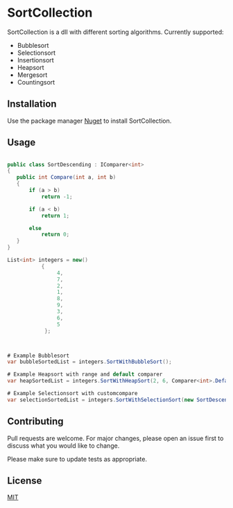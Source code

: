 # SortCollection
SortCollection is a dll with different sorting algorithms. Currently supported:  
* Bubblesort
* Selectionsort 
* Insertionsort 
* Heapsort 
* Mergesort
* Countingsort

## Installation
Use the package manager [Nuget](hhttps://www.nuget.org/) to install SortCollection.


## Usage

 ```csharp

public class SortDescending : IComparer<int>
{
    public int Compare(int a, int b)
    {
        if (a > b)
            return -1;

        if (a < b)
            return 1;

        else
            return 0;
    }
}

List<int> integers = new()
            {
                 4,
                 7,
                 2,
                 1,
                 8,
                 9,
                 3,
                 6,
                 5
             };



# Example Bubblesort
var bubbleSortedList = integers.SortWithBubbleSort();

# Example Heapsort with range and default comparer
var heapSortedList = integers.SortWithHeapSort(2, 6, Comparer<int>.Default);

# Example Selectionsort with customcompare
var selectionSortedList = integers.SortWithSelectionSort(new SortDescending());
```

## Contributing
Pull requests are welcome. For major changes, please open an issue first to discuss what you would like to change.

Please make sure to update tests as appropriate.

## License
[MIT](https://choosealicense.com/licenses/mit/)